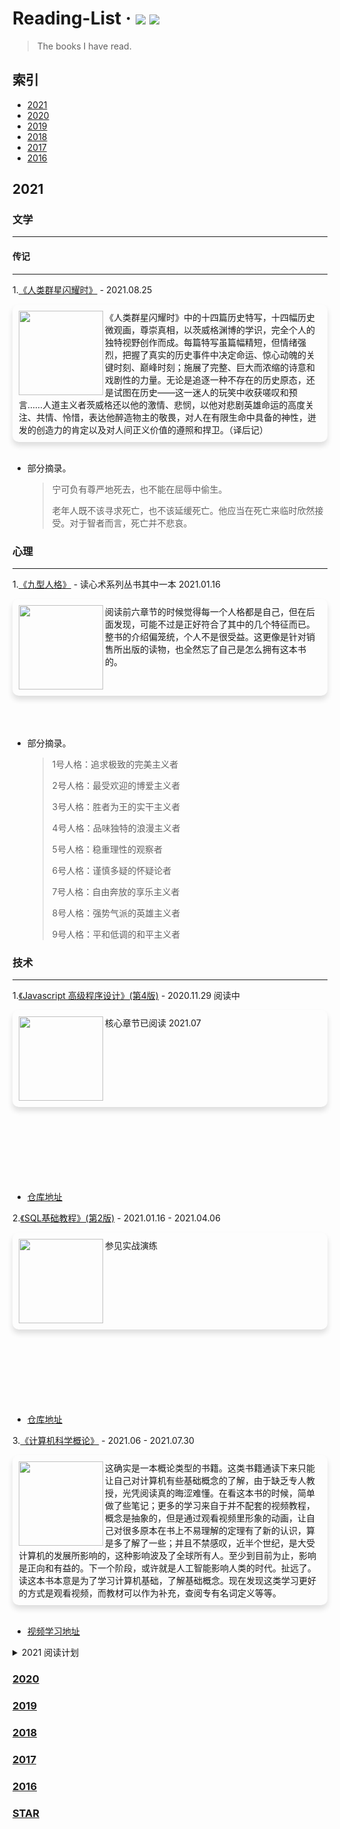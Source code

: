 
# Reading-List &middot; [![](https://img.shields.io/badge/books-@read-orange.svg)](https://github.com/kyriejoshua/readling-list) [![](https://img.shields.io/badge/origin-@douban-brightgreen.svg)](https://www.douban.com/)

> The books I have read.

## 索引

- [2021](#2021)
- [2020](#2020)
- [2019](#2019)
- [2018](#2018)
- [2017](#2017)
- [2016](#2016)

## 2021

### 文学
<hr/>


#### 传记
<hr/>

1.[《人类群星闪耀时》](https://book.douban.com/subject/34434342/) - 2021.08.25
<div style="overflow:hidden;box-shadow:0 6px 8px #ddd;border-radius:10px;padding:10px;"><img align="left" width="135" src='https://img1.doubanio.com/view/subject/s/public/s33300419.jpg'/>《人类群星闪耀时》中的十四篇历史特写，十四幅历史微观画，尊崇真相，以茨威格渊博的学识，完全个人的独特视野创作而成。每篇特写虽篇幅精短，但情绪强烈，把握了真实的历史事件中决定命运、惊心动魄的关键时刻、巅峰时刻；施展了完整、巨大而浓缩的诗意和戏剧性的力量。无论是追逐一种不存在的历史原态，还是试图在历史——这一迷人的玩笑中收获嗟叹和预言……人道主义者茨威格还以他的激情、悲悯，以他对悲剧英雄命运的高度关注、共情、怜惜，表达他醉造物主的敬畏，对人在有限生命中具备的神性，迸发的创造力的肯定以及对人间正义价值的遵照和捍卫。（译后记）</div>

<br/>

* 部分摘录。

  > 宁可负有尊严地死去，也不能在屈辱中偷生。
  >
  > 老年人既不该寻求死亡，也不该延缓死亡。他应当在死亡来临时欣然接受。对于智者而言，死亡并不悲哀。

### 心理
<hr/>

1.[《九型人格》](https://book.douban.com/subject/34614935/) - 读心术系列丛书其中一本 2021.01.16
<div style="overflow:hidden;box-shadow:0 6px 8px #ddd;border-radius:10px;padding:10px;"><img align="left" width="135" src='https://img9.doubanio.com/view/subject/s/public/s33436775.jpg'/>
  阅读前六章节的时候觉得每一个人格都是自己，但在后面发现，可能不过是正好符合了其中的几个特征而已。整书的介绍偏笼统，个人不是很受益。这更像是针对销售所出版的读物，也全然忘了自己是怎么拥有这本书的。</div>

<br/>
<br/>
<br/>

* 部分摘录。

  > 1号人格：追求极致的完美主义者
  >
  > 2号人格：最受欢迎的博爱主义者
  >
  > 3号人格：胜者为王的实干主义者
  >
  > 4号人格：品味独特的浪漫主义者
  >
  > 5号人格：稳重理性的观察者
  >
  > 6号人格：谨慎多疑的怀疑论者
  >
  > 7号人格：自由奔放的享乐主义者
  >
  > 8号人格：强势气派的英雄主义者
  >
  > 9号人格：平和低调的和平主义者


### 技术
<hr/>

1.[《Javascript 高级程序设计》(第4版)](https://book.douban.com/subject/35175321/) - 2020.11.29 阅读中

<div style="overflow:hidden;box-shadow:0 6px 8px #ddd;border-radius:10px;padding:10px;"><img align="left" width="135" src='https://img9.doubanio.com/view/subject/s/public/s33703494.jpg'/>核心章节已阅读 2021.07</div>
<br/>
<br/>
<br/>
<br/>
<br/>
<br/>
<br/>

* [仓库地址](https://github.com/kyriejoshua/javascript-study)

2.[《SQL基础教程》(第2版)](https://book.douban.com/subject/27055712/) - 2021.01.16 - 2021.04.06

<div style="overflow:hidden;box-shadow:0 6px 8px #ddd;border-radius:10px;padding:10px;"><img align="left" width="135" src='https://img2.doubanio.com/view/subject/s/public/s29524313.jpg'/>参见实战演练</div>
<br/>
<br/>
<br/>
<br/>
<br/>
<br/>
<br/>

* [仓库地址](https://github.com/kyriejoshua/learn-sql/)

3.[《计算机科学概论》](https://book.douban.com/subject/1435554/) - 2021.06 - 2021.07.30

<div style="overflow:hidden;box-shadow:0 6px 8px #ddd;border-radius:10px;padding:10px;"><img align="left" width="135" src='https://img3.doubanio.com/view/subject/s/public/s5989750.jpg'/>这确实是一本概论类型的书籍。这类书籍通读下来只能让自己对计算机有些基础概念的了解，由于缺乏专人教授，光凭阅读真的晦涩难懂。在看这本书的时候，简单做了些笔记；更多的学习来自于并不配套的视频教程，概念是抽象的，但是通过观看视频里形象的动画，让自己对很多原本在书上不易理解的定理有了新的认识，算是多了解了一些；并且不禁感叹，近半个世纪，是大受计算机的发展所影响的，这种影响波及了全球所有人。至少到目前为止，影响是正向和有益的。下一个阶段，或许就是人工智能影响人类的时代。扯远了。读这本书本意是为了学习计算机基础，了解基础概念。现在发现这类学习更好的方式是观看视频，而教材可以作为补充，查阅专有名词定义等等。</div>
<br/>

* [视频学习地址](https://www.bilibili.com/video/BV1EW411u7th)

<details>
<summary>2021 阅读计划</summary>

* 列一些书单，想到再补充。核心以技术类为主，文学为辅。
  * - [x] 计算机基础等
  * - [x] SQL基础教程
  * - [ ] JavaScript 高程及设计模式 第一季度核心阅读内容
  * - [ ] 算法与数据结构
  * …

</details>

### [2020](2020.md)
### [2019](2019.md)
### [2018](2018.md)
### [2017](2017.md)
### [2016](2016.md)
### [STAR](star.md)
